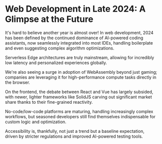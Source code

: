 # Web Development in Late 2024: A Glimpse at the Future

It's hard to believe another year is almost over! In web development, 2024 has been defined by the continued dominance of AI-powered coding assistants, now seamlessly integrated into most IDEs, handling boilerplate and even suggesting complex algorithm optimizations.

Serverless Edge architectures are truly mainstream, allowing for incredibly low latency and personalized experiences globally.

We're also seeing a surge in adoption of WebAssembly beyond just gaming; companies are leveraging it for high-performance compute tasks directly in the browser.

On the frontend, the debate between React and Vue has largely subsided, with newer, lighter frameworks like SolidJS carving out significant market share thanks to their fine-grained reactivity.

No-code/low-code platforms are maturing, handling increasingly complex workflows, but seasoned developers still find themselves indispensable for custom logic and optimization.

Accessibility is, thankfully, not just a trend but a baseline expectation, driven by stricter regulations and improved AI-powered testing tools.
